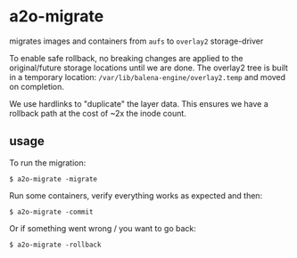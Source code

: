 a2o-migrate
===========

migrates images and containers from `aufs` to `overlay2` storage-driver

To enable safe rollback, no breaking changes are applied to the original/future storage locations until we are done. The
overlay2 tree is built in a temporary location: `/var/lib/balena-engine/overlay2.temp` and moved on completion.

We use hardlinks to "duplicate" the layer data. This ensures we have a rollback path at the cost of ~2x the inode
count.


usage
-----

To run the migration:
```
$ a2o-migrate -migrate
```

Run some containers, verify everything works as expected and then:
```
$ a2o-migrate -commit
```

Or if something went wrong / you want to go back:
```
$ a2o-migrate -rollback
```
